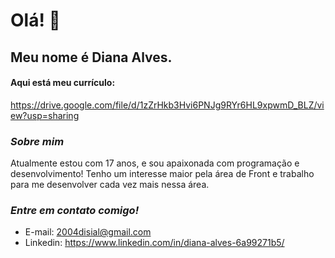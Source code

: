 # **Olá! 👋**


## Meu nome é Diana Alves.
#### Aqui está meu currículo:
<https://drive.google.com/file/d/1zZrHkb3Hvi6PNJg9RYr6HL9xpwmD_BLZ/view?usp=sharing>

### _Sobre mim_ 
Atualmente estou com 17 anos, e sou apaixonada com programação e desenvolvimento! Tenho um interesse maior pela área de Front e trabalho para me desenvolver cada vez mais nessa área.

### _Entre em contato comigo!_
* E-mail: 2004disial@gmail.com
* Linkedin: <https://www.linkedin.com/in/diana-alves-6a99271b5/>
